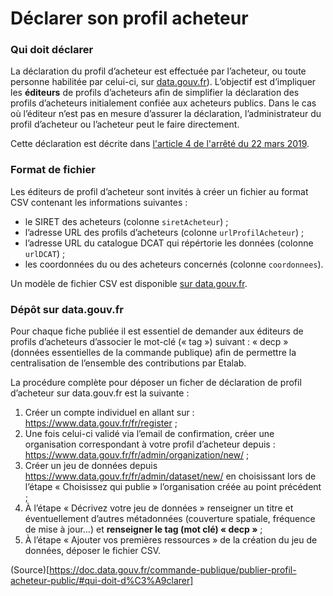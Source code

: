 # Déclarer son profil acheteur <!-- {docsify-ignore-all} -->

### Qui doit déclarer

La déclaration du profil d’acheteur est effectuée par l’acheteur, ou toute personne habilitée par celui-ci, sur [data.gouv.fr](https://data.gouv.fr)). L’objectif est d’impliquer les **éditeurs** de profils d’acheteurs afin de simplifier la déclaration des profils d’acheteurs initialement confiée aux acheteurs publics. Dans le cas où l’éditeur n’est pas en mesure d’assurer la déclaration, l’administrateur du profil d’acheteur ou l’acheteur peut le faire directement.

Cette déclaration est décrite dans [l'article 4 de l'arrêté du 22 mars 2019](https://www.legifrance.gouv.fr/affichTexteArticle.do;jsessionid=83D13947C0F1553E2F5BEFBBE3400B3D.tplgfr28s_1?idArticle=JORFARTI000038318529&cidTexte=JORFTEXT000038318516&dateTexte=20190331&categorieLien=id).

### Format de fichier

Les éditeurs de profil d’acheteur sont invités à créer un fichier au format CSV contenant les informations suivantes :

- le SIRET des acheteurs (colonne `siretAcheteur`) ;
- l’adresse URL des profils d’acheteurs (colonne `urlProfilAcheteur`) ;
- l’adresse URL du catalogue DCAT qui répértorie les données (colonne `urlDCAT`) ;
- les coordonnées du ou des acheteurs concernés (colonne `coordonnees`).

Un modèle de fichier CSV est disponible [sur data.gouv.fr](https://www.data.gouv.fr/fr/datasets/structure-du-fichier-de-declaration-de-profil-dacheteur/#).

### Dépôt sur data.gouv.fr

Pour chaque fiche publiée il est essentiel de demander aux éditeurs de profils d’acheteurs d’associer le mot-clé (« tag ») suivant : « decp » (données essentielles de la commande publique) afin de permettre la centralisation de l’ensemble des contributions par Etalab.

La procédure complète pour déposer un ficher de déclaration de profil d’acheteur sur data.gouv.fr est la suivante :

1. Créer un compte individuel en allant sur : <https://www.data.gouv.fr/fr/register> ;
2. Une fois celui-ci validé via l’email de confirmation, créer une organisation correspondant à votre profil d’acheteur depuis : <https://www.data.gouv.fr/fr/admin/organization/new/> ;
3. Créer un jeu de données depuis <https://www.data.gouv.fr/fr/admin/dataset/new/> en choisissant lors de l’étape « Choisissez qui publie » l’organisation créée au point précédent ;
4. À l’étape « Décrivez votre jeu de données » renseigner un titre et éventuellement d’autres métadonnées (couverture spatiale, fréquence de mise à jour…) et **renseigner le tag (mot clé) « decp »** ;
5. À l’étape « Ajouter vos premières ressources » de la création du jeu de données, déposer le fichier CSV.

(Source)[https://doc.data.gouv.fr/commande-publique/publier-profil-acheteur-public/#qui-doit-d%C3%A9clarer]

  